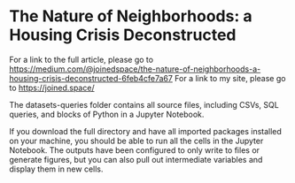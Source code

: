 # The Nature of Neighborhoods: a Housing Crisis Deconstructed

For a link to the full article, please go to https://medium.com/@joinedspace/the-nature-of-neighborhoods-a-housing-crisis-deconstructed-6feb4cfe7a67
For a link to my site, please go to https://joined.space/

The datasets-queries folder contains all source files, including CSVs, SQL queries, and blocks of Python in a Jupyter Notebook.

If you download the full directory and have all imported packages installed on your machine, you should be able to run all the cells in the Jupyter Notebook. The outputs have been configured to only write to files or generate figures, but you can also pull out intermediate variables and display them in new cells. 
